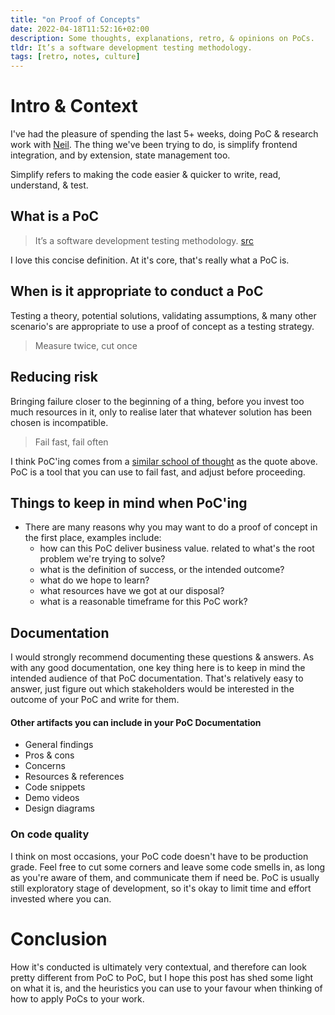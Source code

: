 ```yaml
---
title: "on Proof of Concepts"
date: 2022-04-18T11:52:16+02:00
description: Some thoughts, explanations, retro, & opinions on PoCs.
tldr: It’s a software development testing methodology.
tags: [retro, notes, culture]
---
```


# Intro & Context
I've had the pleasure of spending the last 5+ weeks, doing PoC & research work with [Neil](https://www.linkedin.com/in/nicolaas-swart-43018549/). The thing we've been trying to do, is simplify frontend integration, and by extension, state management too. 

Simplify refers to making the code easier & quicker to write, read, understand, & test.

## What is a PoC

> It’s a software development testing methodology.
> [src](https://www.netguru.com/blog/proof-of-concept-in-software-development)

I love this concise definition. At it's core, that's really what a PoC is. 

## When is it appropriate to conduct a PoC
Testing a theory, potential solutions, validating assumptions, & many other scenario's are appropriate to use a proof of concept as a testing strategy.

> Measure twice, cut once

## Reducing risk
Bringing failure closer to the beginning of a thing, before you invest too much resources in it, only to realise later that whatever solution has been chosen is incompatible.

> Fail fast, fail often

I think PoC'ing comes from a [similar school of thought](https://www.arrkgroup.com/thought-leadership/fail-fast-fail-often-explained/) as the quote above. PoC is a tool that you can use to fail fast, and adjust before proceeding.

## Things to keep in mind when PoC'ing

* There are many reasons why you may want to do a proof of concept in the first place, examples include: 
    * how can this PoC deliver business value. related to what's the root problem we're trying to solve?
    * what is the definition of success, or the intended outcome?
    * what do we hope to learn?
    * what resources have we got at our disposal?
    * what is a reasonable timeframe for this PoC work?

## Documentation
I would strongly recommend documenting these questions & answers. As with any good documentation, one key thing here is to keep in mind the intended audience of that PoC documentation. That's relatively easy to answer, just figure out which stakeholders would be interested in the outcome of your PoC and write for them.

#### Other artifacts you can include in your PoC Documentation

* General findings
* Pros & cons
* Concerns
* Resources & references
* Code snippets
* Demo videos
* Design diagrams


### On code quality
I think on most occasions, your PoC code doesn't have to be production grade. Feel free to cut some corners and leave some code smells in, as long as you're aware of them, and communicate them if need be. PoC is usually still exploratory stage of development, so it's okay to limit time and effort invested where you can.

# Conclusion
How it's conducted is ultimately very contextual, and therefore can look pretty different from PoC to PoC, but I hope this post has shed some light on what it is, and the heuristics you can use to your favour when thinking of how to apply PoCs to your work.